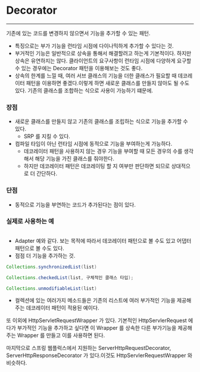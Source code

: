 # Decorator

***

기존에 있는 코드를 변경하지 않으면서 기능을 추가할 수 있는 패턴.

- 특징으로는 부가 기능을 런타임 시점에 다이나믹하게 추가할 수 있다는 것.
- 부거적인 기능은 일반적으로 상속을 통해서 해결할려고 하는게 기본적이다. 하지만 상속은 유연하지는 않다. 클라이언트의 요구사항이 런타임 시점에 다양하게 요구할 수 있는 경우에는 Decorator 패턴을 이용해보는 것도 좋다.
- 상속의 한계를 느낄 때, 여러 서브 클래스의 기능을 더한 클래스가 필요할 때 데코레이터 패턴을 이용하면 좋겠다.이렇게 하면 새로운 클래스를 만들지 않아도 될 수도 있다. 기존의 클래스를 조합하는 식으로 사용이 가능하기 떄문에.

### 장점

- 새로운 클래스를 만들지 않고 기존의 클래스를 조립하는 식으로 기능을 추가할 수 있다.
    - SRP 를 지킬 수 있다.
- 컴파일 타임이 아닌 런타임 시점에 동적으로 기능을 부여하는게 가능하다.
    - 데코레이터 패턴을 사용하지 않는 경우 기능을 부여할 때 모든 경우의 수를 생각해서 해당 기능을 가진 클래스를 줘야한다.
    - 하지만 데코레이터 패턴은 데코레이팅 할 지 여부만 판단하면 되므로 상대적으로 더 간단하다.

### 단점

- 동적으로 기능을 부연하는 코드가 추가된다는 점이 있다.

### 실제로 사용하는 예

```java

```

- Adapter 예와 같다. 보는 목적에 따라서 데코레이터 패턴으로 볼 수도 있고 어댑터 패턴으로 볼 수도 있다.
- 점점 더 기능을 추가하는 것.

```java
Collections.synchronizedList(list)

Collections.checkedList(list, 구체적인 클래스 타입);

Collections.unmodifiableList(list)
```

- 컬렉션에 있는 여러가지 메소드들은 기존의 리스트에 여러 부가적인 기능을 제공해주는 데코레이터 패턴이 적용된 예이다.

또 이외에 HttpServletRequestWrapper 가 있다. 기본적인 HttpServlerRequest 에다가 부가적인 기능을 추가하고 싶다면 이 Wrapper 를 상속한 다른 부가기능을 제공해주는 Wrapper 를 만들고 이를 사용하면 된다.

마지막으로 스프링 웹플럭스에서 지원하는 ServerHttpRequestDecorator, ServerHttpResponseDecorator 가 있다.이것도 HttpServlerRequestWrapper 와 비슷하다.